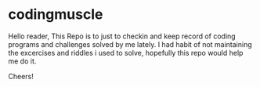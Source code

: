 # codingmuscle

Hello reader,
This Repo is to just to checkin and keep record of coding programs and challenges solved by me lately. I had habit of not maintaining the excercises and riddles i used to solve, hopefully this repo would help me do it.

Cheers!


